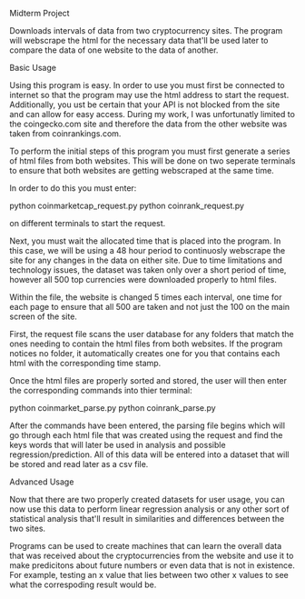 Midterm Project

Downloads intervals of data from two cryptocurrency sites. The program will webscrape the html for the necessary data that'll be used later to compare the data of one website to the data of another.

Basic Usage

Using this program is easy. In order to use you must first be connected to internet so that the program may use the html address to start the request. Additionally, you ust be certain that your API is not blocked from the site and can allow for easy access. During my work, I was unfortunatly limited to the coingecko.com site and therefore the data from the other website was taken from coinrankings.com.

To perform the initial steps of this program you must first generate a series of html files from both websites. This will be done on two seperate terminals to ensure that both websites are getting webscraped at the same time. 

In order to do this you must enter:

python coinmarketcap_request.py
python coinrank_request.py

on different terminals to start the request.

Next, you must wait the allocated time that is placed into the program. In this case, we will be using a 48 hour period to continuosly webscrape the site for any changes in the data on either site. Due to time limitations and technology issues, the dataset was taken only over a short period of time, however all 500 top currencies were downloaded properly to html files. 

Within the file, the website is changed 5 times each interval, one time for each page to ensure that all 500 are taken and not just the 100 on the main screen of the site. 

First, the request file scans the user database for any folders that match the ones needing to contain the html files from both websites. If the program notices no folder, it automatically creates one for you that contains each html with the corresponding time stamp.

Once the html files are properly sorted and stored, the user will then enter the corresponding commands into thier terminal:

python coinmarket_parse.py
python coinrank_parse.py

After the commands have been entered, the parsing file begins which will go through each html file that was created using the request and find the keys words that will later be used in analysis and possible regression/prediction. All of this data will be entered into a dataset that will be stored and read later as a csv file. 


Advanced Usage 

Now that there are two properly created datasets for user usage, you can now use this data to perform linear regression analysis or any other sort of statistical analysis that'll result in similarities and differences between the two sites. 

Programs can be used to create machines that can learn the overall data that was received about the cryptocurrencies from the website and use it to make predicitons about future numbers or even data that is not in existence. For example, testing an x value that lies between two other x values to see what the correspoding result would be. 

